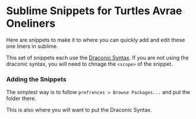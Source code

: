 # Sublime Snippets for Turtles Avrae Oneliners
Here are snippets to make it to where you can quickly add and edit these one liners in sublime. 

This set of snippets each use the [Draconic Syntax](https://github.com/Croebh/avrae-sublime/blob/main/Draconic.sublime-syntax). If you are not using the draconic syntax, you will need to chnage the `<scope>` of the snippet.

### Adding the Snippets
The simplest way is to follow `prefrences > Browse Packages...` and put the folder there.

This is also where you will want to put the Draconic Syntax.
